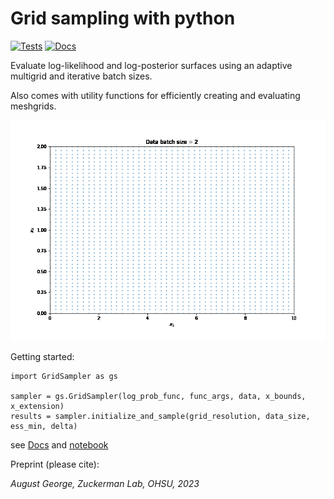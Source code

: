 # Grid sampling with python
[![Tests](https://github.com/ZuckermanLab/pyGridSampler/actions/workflows/python-package.yml/badge.svg)](https://github.com/ZuckermanLab/pyGridSampler/actions/workflows/python-package.yml)
[![Docs](https://github.com/ZuckermanLab/pyGridSampler/actions/workflows/setup-docs.yml/badge.svg)](https://github.com/ZuckermanLab/pyGridSampler/actions/workflows/setup-docs.yml)

Evaluate log-likelihood and log-posterior surfaces using an adaptive multigrid and iterative batch sizes. 

Also comes with utility functions for efficiently creating and evaluating meshgrids.


![grab-landing-page](https://github.com/ZuckermanLab/pyGridSampler/blob/main/docs/animation_test.gif)

Getting started:

```
import GridSampler as gs

sampler = gs.GridSampler(log_prob_func, func_args, data, x_bounds, x_extension)
results = sampler.initialize_and_sample(grid_resolution, data_size, ess_min, delta)
```
see [Docs](https://zuckermanlab.github.io/pyGridSampler/pyGridSampler.html) and [notebook](ttps://github.com/ZuckermanLab/pyGridSampler/blob/main/example/2d_example.ipynb)


Preprint (please cite):

*August George, Zuckerman Lab, OHSU, 2023*
